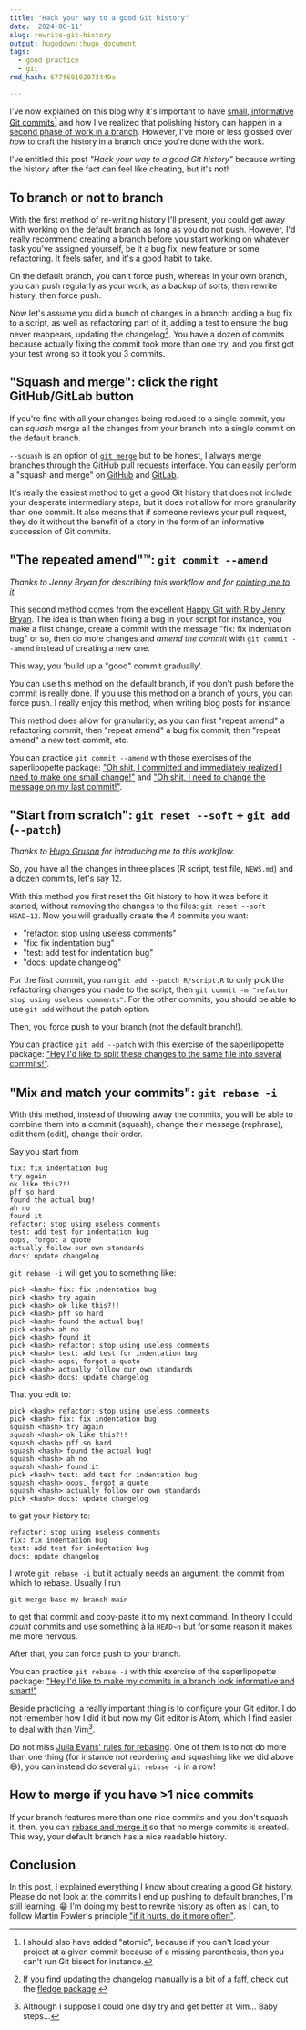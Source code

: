 ```yaml
---
title: "Hack your way to a good Git history"
date: '2024-06-11'
slug: rewrite-git-history
output: hugodown::hugo_document
tags:
  - good practice
  - git
rmd_hash: 677f69102073449a

---
```


I've now explained on this blog why it's important to have [small, informative Git commits](/2024/06/03/small-commits/)[^1] and how I've realized that polishing history can happen in a [second phase of work in a branch](/2023/12/07/two-phases-git-branches/). However, I've more or less glossed over *how* to craft the history in a branch once you're done with the work.

I've entitled this post *"Hack your way to a good Git history"* because writing the history after the fact can feel like cheating, but it's not!

## To branch or not to branch

With the first method of re-writing history I'll present, you could get away with working on the default branch as long as you do not push. However, I'd really recommend creating a branch before you start working on whatever task you've assigned yourself, be it a bug fix, new feature or some refactoring. It feels safer, and it's a good habit to take.

On the default branch, you can't force push, whereas in your own branch, you can push regularly as your work, as a backup of sorts, then rewrite history, then force push.

Now let's assume you did a bunch of changes in a branch: adding a bug fix to a script, as well as refactoring part of it, adding a test to ensure the bug never reappears, updating the changelog[^2]. You have a dozen of commits because actually fixing the commit took more than one try, and you first got your test wrong so it took you 3 commits.

## "Squash and merge": click the right GitHub/GitLab button

If you're fine with all your changes being reduced to a single commit, you can *squash* merge all the changes from your branch into a single commit on the default branch.

`--squash` is an option of [`git merge`](https://git-scm.com/docs/git-merge) but to be honest, I always merge branches through the GitHub pull requests interface. You can easily perform a "squash and merge" on [GitHub](https://docs.github.com/en/pull-requests/collaborating-with-pull-requests/incorporating-changes-from-a-pull-request/about-pull-request-merges#squash-and-merge-your-commits) and [GitLab](https://docs.gitlab.com/ee/user/project/merge_requests/squash_and_merge.html).

It's really the easiest method to get a good Git history that does not include your desperate intermediary steps, but it does not allow for more granularity than one commit. It also means that if someone reviews your pull request, they do it without the benefit of a story in the form of an informative succession of Git commits.

## "The repeated amend":tm:: `git commit --amend`

*Thanks to Jenny Bryan for describing this workflow and for [pointing me to it](https://fosstodon.org/@jennybryan/111540760887095683).*

This second method comes from the excellent [Happy Git with R by Jenny Bryan](https://happygitwithr.com/repeated-amend). The idea is than when fixing a bug in your script for instance, you make a first change, create a commit with the message "fix: fix indentation bug" or so, then do more changes and *amend the commit* with `git commit --amend` instead of creating a new one.

This way, you 'build up a "good" commit gradually'.

You can use this method on the default branch, if you don't push before the commit is really done. If you use this method on a branch of yours, you can force push. I really enjoy this method, when writing blog posts for instance!

This method does allow for granularity, as you can first "repeat amend" a refactoring commit, then "repeat amend" a bug fix commit, then "repeat amend" a new test commit, etc.

You can practice `git commit --amend` with those exercises of the saperlipopette package: ["Oh shit, I committed and immediately realized I need to make one small change!"](https://maelle.github.io/saperlipopette/reference/exo_one_small_change.html) and ["Oh shit, I need to change the message on my last commit!"](https://maelle.github.io/saperlipopette/reference/exo_latest_message.html).

## "Start from scratch": `git reset --soft` + `git add` (`--patch`)

*Thanks to [Hugo Gruson](https://hugogruson.fr/) for introducing me to this workflow.*

So, you have all the changes in three places (R script, test file, `NEWS.md`) and a dozen commits, let's say 12.

With this method you first reset the Git history to how it was before it started, without removing the changes to the files: `git reset --soft HEAD~12`. Now you will gradually create the 4 commits you want:

-   "refactor: stop using useless comments"
-   "fix: fix indentation bug"
-   "test: add test for indentation bug"
-   "docs: update changelog"

For the first commit, you run `git add --patch R/script.R` to only pick the refactoring changes you made to the script, then `git commit -m "refactor: stop using useless comments"`. For the other commits, you should be able to use `git add` without the patch option.

Then, you force push to your branch (not the default branch!).

You can practice `git add --patch` with this exercise of the saperlipopette package: ["Hey I'd like to split these changes to the same file into several commits!"](https://maelle.github.io/saperlipopette/reference/exo_split_changes.html).

## "Mix and match your commits": `git rebase -i`

With this method, instead of throwing away the commits, you will be able to combine them into a commit (squash), change their message (rephrase), edit them (edit), change their order.

Say you start from

    fix: fix indentation bug
    try again
    ok like this?!!
    pff so hard
    found the actual bug!
    ah no
    found it
    refactor: stop using useless comments
    test: add test for indentation bug
    oops, forgot a quote
    actually follow our own standards
    docs: update changelog

`git rebase -i` will get you to something like:

    pick <hash> fix: fix indentation bug
    pick <hash> try again
    pick <hash> ok like this?!!
    pick <hash> pff so hard
    pick <hash> found the actual bug!
    pick <hash> ah no
    pick <hash> found it
    pick <hash> refactor: stop using useless comments
    pick <hash> test: add test for indentation bug
    pick <hash> oops, forgot a quote
    pick <hash> actually follow our own standards
    pick <hash> docs: update changelog

That you edit to:

    pick <hash> refactor: stop using useless comments
    pick <hash> fix: fix indentation bug
    squash <hash> try again
    squash <hash> ok like this?!!
    squash <hash> pff so hard
    squash <hash> found the actual bug!
    squash <hash> ah no
    squash <hash> found it
    pick <hash> test: add test for indentation bug
    squash <hash> oops, forgot a quote
    squash <hash> actually follow our own standards
    pick <hash> docs: update changelog

to get your history to:

    refactor: stop using useless comments
    fix: fix indentation bug
    test: add test for indentation bug
    docs: update changelog

I wrote `git rebase -i` but it actually needs an argument: the commit from which to rebase. Usually I run

    git merge-base my-branch main

to get that commit and copy-paste it to my next command. In theory I could *count* commits and use something à la `HEAD~n` but for some reason it makes me more nervous.

After that, you can force push to your branch.

You can practice `git rebase -i` with this exercise of the saperlipopette package: ["Hey I'd like to make my commits in a branch look informative and smart!"](https://maelle.github.io/saperlipopette/reference/exo_rebase_i.html).

Beside practicing, a really important thing is to configure your Git editor. I do not remember how I did it but now my Git editor is Atom, which I find easier to deal with than Vim[^3].

Do not miss [Julia Evans' rules for rebasing](https://wizardzines.com/comics/rules-for-rebasing/). One of them is to not do more than one thing (for instance not reordering and squashing like we did above :sweat_smile:), you can instead do several `git rebase -i` in a row!

## How to merge if you have \>1 nice commits

If your branch features more than one nice commits and you don't squash it, then, you can [rebase and merge it](https://docs.github.com/en/pull-requests/collaborating-with-pull-requests/incorporating-changes-from-a-pull-request/about-pull-request-merges#rebase-and-merge-your-commits) so that no merge commits is created. This way, your default branch has a nice readable history.

## Conclusion

In this post, I explained everything I know about creating a good Git history. Please do not look at the commits I end up pushing to default branches, I'm still learning. :grin: I'm doing my best to rewrite history as often as I can, to follow Martin Fowler's principle ["if it hurts, do it more often"](https://martinfowler.com/bliki/FrequencyReducesDifficulty.html).

[^1]: I should also have added "atomic", because if you can't load your project at a given commit because of a missing parenthesis, then you can't run Git bisect for instance.

[^2]: If you find updating the changelog manually is a bit of a faff, check out the [fledge package](https://fledge.cynkra.com/dev/).

[^3]: Although I suppose I could one day try and get better at Vim... Baby steps...

